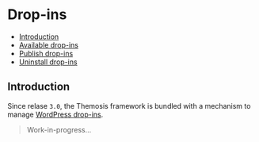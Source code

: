 Drop-ins
==========

- [Introduction](#introduction)
- [Available drop-ins](#available-drop-ins)
- [Publish drop-ins](#publish-drop-ins)
- [Uninstall drop-ins](#uninstall-drop-ins)

Introduction
------------

Since relase `3.0`, the Themosis framework is bundled with a mechanism to manage [WordPress drop-ins](https://developer.wordpress.org/reference/functions/_get_dropins/).

> Work-in-progress...